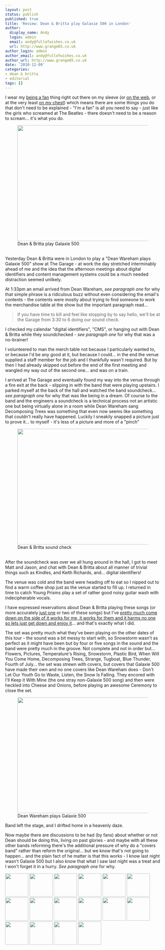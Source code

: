```yaml
---
layout: post
status: publish
published: true
title: 'Review: Dean & Britta play Galaxie 500 in London'
author:
  display_name: Andy
  login: admin
  email: andy@fullofwishes.co.uk
  url: http://www.grange85.co.uk
author_login: admin
author_email: andy@fullofwishes.co.uk
author_url: http://www.grange85.co.uk
date: '2010-12-09'
categories:
- dean & britta
- editorial
tags: []
---
```

<p>I wear my <a href="http://www.grange85.co.uk/swirling/2004/06/29/108850795296338716/">being a fan</a> thing right out there on my sleeve (or <a href="">on the web</a>, or at the very least <a href="http://www.flickr.com/photos/grange85/sets/72157619400404262/with/3592561407/">on my chest</a>) which means there are some things you do that don't need to be explained - "I'm a fan" is all you need to say - just like the girls who screamed at The Beatles - there doesn't need to be a reason to scream... it's what you do.<br />
<figure class="caption aligncenter"><a href="http://www.flickr.com/photos/grange85/5244864917/"><img alt="" src="https://farm6.static.flickr.com/5003/5244864917_2bf520ccd3.jpg" title="Dean & Britta play Galaxie 500" width="500" height="375" /></a><figcaption class="caption-text">Dean & Britta play Galaxie 500</figcaption></figure><br />
Yesterday Dean & Britta were in London to play a "Dean Wareham plays Galaxie 500" show at The Garage - at work the day stretched interminably ahead of me and the idea that the afternoon meetings about digital identifiers and content management systems could be a much needed distraction seemed unlikely.</p>
<p>At 1:33pm an email arrived from Dean Wareham, <em>see paragraph one</em> for why that simple phrase is a ridiculous buzz without even considering the email's contents - the contents were mostly about trying to find someone to work the merchandise table at the show but the important paragraph read...</p>
<blockquote><p>If you have time to kill and feel like stopping by to say hello, we'll be at the Garage from 3:30 to 6 doing our sound check.</p></blockquote>
<p>I checked my calendar "digital identifiers", "CMS", or hanging out with Dean & Britta while they soundchecked - <em>see paragraph one</em> for why that was a no-brainer!</p>
<p>I volunteered to man the merch table not because I particularly wanted to, or because I'd be any good at it, but because I could... in the end the venue supplied a staff member for the job and I thankfully wasn't required. But by then I had already skipped out before the end of the first meeting and wangled my way out of the second one... and was on a train.</p>
<p>I arrived at The Garage and eventually found my way into the venue through a fire exit at the back - slipping in with the band that were playing upstairs. I parked myself at the back of the hall and watched the band soundcheck... <em>see paragraph one</em> for why that was like being in a dream. Of course to the band and the engineers a soundcheck is a technical process not an artistic one but being virtually alone in a room while Dean Wareham sang Decomposing Trees was something that even now seems like something that couldn't really have happened. Luckily I sneakily snapped a picture just to prove it... to myself - it's less of a picture and more of a "pinch"</p>
<p><figure class="caption aligncenter"><a href="http://www.flickr.com/photos/grange85/5245465172/in/photostream/"><img alt="" src="https://farm6.static.flickr.com/5129/5245465172_a5d389713f.jpg" title="Dean & Britta sound check" width="500" height="375" /></a><figcaption class="caption-text">Dean & Britta sound check</figcaption></figure><br />
After the soundcheck was over we all hung around in the hall, I got to meet Matt and Jason, and chat with Dean & Britta about all manner of trivial things such as Kindles, and Keith Richards, and... digital identifiers!</p>
<p>The venue was cold and the band were heading off to eat so I nipped out to find a warm coffee shop just as the venue started to fill up. I returned in time to catch <span class="removed_link" title="http://www.myspace.com/youngprisms">Young Prisms</span> play a set of rather good noisy guitar wash with indecipherable vocals.</p>
<p>I have expressed reservations about Dean & Britta playing these songs (or more accurately <a href="http://www.grange85.co.uk/swirling/2009/06/20/dean-britta-cover-snowstorm-a-sacrilegious-opinion/">just one</a> or two of these songs) but I've <a href="http://www.grange85.co.uk/swirling/2010/06/16/should-dean-play-galaxie-500/">pretty much come down on the side of it works for me, it works for them and it harms no one so lets just get down and enjoy it</a>... and that's exactly what I did.</p>
<p>The set was pretty much what they've been playing on the other dates of this tour - the sound was a bit messy to start with, so Snowstorm wasn't as perfect as it might have been but by four or five songs in the sound and the band were pretty much in the groove. Not complete and not in order but... Flowers, Pictures, Temperature's Rising, Snowstorm, Plastic Bird, When Will You Come Home, Decomposing Trees, Strange, Tugboat, Blue Thunder, Fourth of July... the set was strewn with covers, but covers that Galaxie 500 have made their own and no one covers like Dean Wareham does - Don't Let Our Youth Go to Waste, Listen, the Snow Is Falling. They encored with I'll Keep it With Mine (the one stray non-Galaxie 500 song) and then were heckled into Cheese and Onions, before playing an awesome Ceremony to close the set.</p>
<p><figure class="caption aligncenter"><a href="http://www.flickr.com/photos/grange85/5244864049/in/photostream/"><img alt="" src="https://farm6.static.flickr.com/5203/5244864049_7c31b26c33.jpg" title="Dean Wareham plays Galaxie 500" width="500" height="375" /></a><figcaption class="caption-text">Dean Wareham plays Galaxie 500</figcaption></figure></p>
<p>Band left the stage, and I drifted home in a heavenly daze.</p>
<p>Now maybe there are discussions to be had (by fans) about whether or not Dean should be doing this, living on past glories - and maybe with all these other bands reforming there's the additional pressure of why do a "covers band" rather than reform the original... but we know that's not going to happen... and the plain fact of he matter is that this works - I know last night wasn't Galaxie 500 but I also know that what I saw last night was a treat and I won't forget it in a hurry. <em>See paragraph one</em> for why.</p>
<div class="flower_imagebox">
<a href="http://farm6.static.flickr.com/5003/5244864917_2bf520ccd3_z.jpg"><img alt="" src="https://farm6.static.flickr.com/5003/5244864917_2bf520ccd3_s.jpg" title="Dean & Britta #1 thumbnail" class="alignnone" width="75" height="75" /></a> <a href="http://farm6.static.flickr.com/5084/5245466704_52fd957e19_z.jpg"><img alt="" src="https://farm6.static.flickr.com/5084/5245466704_52fd957e19_s.jpg" title="Dean & Britta #2 thumbnail" class="alignnone" width="75" height="75" /></a> <a href="http://farm6.static.flickr.com/5045/5245466574_8ac4eccc08_z.jpg"><img alt="" src="https://farm6.static.flickr.com/5045/5245466574_8ac4eccc08_s.jpg" title="Dean & Britta #3 thumbnail" class="alignnone" width="75" height="75" /></a> <a href="http://farm6.static.flickr.com/5167/5244864537_21b9953ca2_z.jpg"><img alt="" src="https://farm6.static.flickr.com/5167/5244864537_21b9953ca2_s.jpg" title="Dean & Britta #4 thumbnail" class="alignnone" width="75" height="75" /></a> <a href="http://farm6.static.flickr.com/5163/5245466350_38235533ca_z.jpg"><img alt="" src="https://farm6.static.flickr.com/5163/5245466350_38235533ca_s.jpg" title="Dean & Britta #5 thumbnail" class="alignnone" width="75" height="75" /></a> <a href="http://farm6.static.flickr.com/5045/5244864285_0baf631569_z.jpg"><img alt="" src="https://farm6.static.flickr.com/5045/5244864285_0baf631569_s.jpg" title="Dean & Britta #6 thumbnail" class="alignnone" width="75" height="75" /></a> <a href="http://farm6.static.flickr.com/5003/5245466158_bc326c9049_z.jpg"><img alt="" src="https://farm6.static.flickr.com/5003/5245466158_bc326c9049_s.jpg" title="Dean & Britta #7 thumbnail" class="alignnone" width="75" height="75" /></a> <a href="http://farm6.static.flickr.com/5203/5244864049_7c31b26c33_z.jpg"><img alt="" src="https://farm6.static.flickr.com/5203/5244864049_7c31b26c33_s.jpg" title="Dean & Britta #8 thumbnail" class="alignnone" width="75" height="75" /></a> <a href="http://farm6.static.flickr.com/5084/5244863917_6991baf43f_z.jpg"><img alt="" src="https://farm6.static.flickr.com/5084/5244863917_6991baf43f_s.jpg" title="Dean & Britta #9 thumbnail" class="alignnone" width="75" height="75" /></a> <a href="http://farm6.static.flickr.com/5163/5244863777_aa3651882c_z.jpg"><img alt="" src="https://farm6.static.flickr.com/5163/5244863777_aa3651882c_s.jpg" title="Dean & Britta #10 thumbnail" class="alignnone" width="75" height="75" /></a> <a href="http://farm6.static.flickr.com/5049/5245465686_6515f56aa8_z.jpg"><img alt="" src="https://farm6.static.flickr.com/5049/5245465686_6515f56aa8_s.jpg" title="Dean & Britta #11 thumbnail" class="alignnone" width="75" height="75" /></a> <a href="http://farm6.static.flickr.com/5082/5245465540_fd03824188_z.jpg"><img alt="" src="https://farm6.static.flickr.com/5082/5245465540_fd03824188_s.jpg" title="Dean & Britta #12 thumbnail" class="alignnone" width="75" height="75" /></a> <a href="http://farm6.static.flickr.com/5047/5245465386_85358ebe5f_z.jpg"><img alt="" src="https://farm6.static.flickr.com/5047/5245465386_85358ebe5f_s.jpg" title="Dean & Britta #13 thumbnail" class="alignnone" width="75" height="75" /></a> <a href="http://farm6.static.flickr.com/5090/5244863295_b8a672649d_z.jpg"><img alt="" src="https://farm6.static.flickr.com/5090/5244863295_b8a672649d_s.jpg" title="Dean & Britta #14 thumbnail" class="alignnone" width="75" height="75" /></a> <a href="http://farm6.static.flickr.com/5129/5245465172_a5d389713f_z.jpg"><img alt="" src="https://farm6.static.flickr.com/5129/5245465172_a5d389713f_s.jpg" title="Dean & Britta #15 thumbnail" class="alignnone" width="75" height="75" /></a> <a href="http://farm6.static.flickr.com/5009/5244470724_499e36d35b_z.jpg"><img alt="" src="https://farm6.static.flickr.com/5009/5244470724_499e36d35b_s.jpg" title="Dean & Britta #16 thumbnail" class="alignnone" width="75" height="75" /></a></div>
